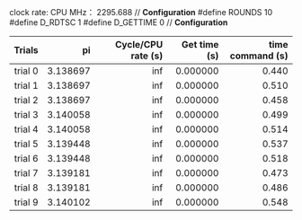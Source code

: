 clock rate:
CPU MHz：            2295.688
// **Configuration**
#define ROUNDS 10
#define D_RDTSC 1
#define D_GETTIME 0
// **Configuration**

| Trials | pi | Cycle/CPU rate (s) | Get time (s) | time command (s) |
|-:|-:|-:|-:|-:|
| trial 0 |  3.138697 | inf | 0.000000 | 0.440 |
| trial 1 |  3.138697 | inf | 0.000000 | 0.510 |
| trial 2 |  3.138697 | inf | 0.000000 | 0.458 |
| trial 3 |  3.140058 | inf | 0.000000 | 0.499 |
| trial 4 |  3.140058 | inf | 0.000000 | 0.514 |
| trial 5 |  3.139448 | inf | 0.000000 | 0.537 |
| trial 6 |  3.139448 | inf | 0.000000 | 0.518 |
| trial 7 |  3.139181 | inf | 0.000000 | 0.473 |
| trial 8 |  3.139181 | inf | 0.000000 | 0.486 |
| trial 9 |  3.140102 | inf | 0.000000 | 0.548 |
